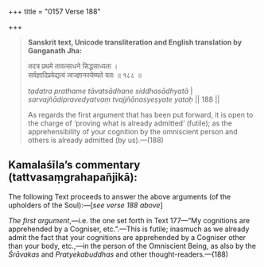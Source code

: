+++
title = "0157 Verse 188"

+++
> **Sanskrit text, Unicode transliteration and English translation by Ganganath Jha:** 
>
> तदत्र प्रथमे तावत्साधने सिद्धसाध्यता ।  
> सर्वज्ञादिप्रवेद्यत्वं त्वज्ज्ञानस्येष्यते यतः ॥ १८८ ॥ 
>
> *tadatra prathame tāvatsādhane siddhasādhyatā* \|  
> *sarvajñādipravedyatvaṃ tvajjñānasyeṣyate yataḥ* \|\| 188 \|\| 
>
> As regards the first argument that has been put forward, it is open to the charge of ‘proving what is already admitted’ (futile); as the apprehensibility of your cognition by the omniscient person and others is already admitted (by us).—(188)



## Kamalaśīla’s commentary (tattvasaṃgrahapañjikā):

The following Text proceeds to answer the above arguments (of the upholders of the Soul):—[*see verse 188 above*]

*The first argument*,—i.e. the one set forth in Text 177—“My cognitions are apprehended by a Cogniser, etc.”.—This is futile; inasmuch as we already admit the fact that your cognitions are apprehended by a Cogniser other than your body, etc.,—in the person of the Omniscient Being, as also by the *Śrāvakas* and *Pratyekabuddhas* and other thought-readers.—(188)



